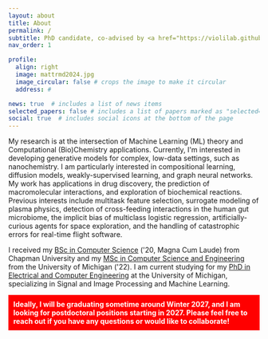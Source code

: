 ```yaml
---
layout: about
title: About
permalink: /
subtitle: PhD candidate, co-advised by <a href="https://violilab.github.io/people/avioli/">Dr. Violi</a> and <a href="https://web.eecs.umich.edu/~cscott/">Dr. Scott</a>
nav_order: 1

profile:
  align: right
  image: mattrmd2024.jpg
  image_circular: false # crops the image to make it circular
  address: #

news: true  # includes a list of news items
selected_papers: false # includes a list of papers marked as "selected={true}"
social: true  # includes social icons at the bottom of the page
---
```


My research is at the intersection of Machine Learning (ML) theory and Computational (Bio)Chemistry applications.
Currently, I'm interested in developing generative models for complex, low-data settings, such as nanochemistry.
I am particularly interested in compositional learning, diffusion models, weakly-supervised learning, and graph neural networks.
My work has applications in drug discovery, the prediction of macromolecular interactions, and exploration of biochemical reactions.
Previous interests include multitask feature selection, surrogate modeling of plasma physics, detection of cross-feeding interactions in the human gut microbiome, the implicit bias of multiclass logistic regression, artificially-curious agents for space exploration, and the handling of catastrophic errors for real-time flight software.

I received my [BSc in Computer Science](https://www.chapman.edu/engineering/academic-programs/bs-computer-science.aspx) ('20, Magna Cum Laude) from Chapman University and my [MSc in Computer Science and Engineering](https://cse.engin.umich.edu/academics/graduate/masters-in-cse/) from the University of Michigan ('22).
I am current studying for my [PhD in Electrical and Computer Engineering](https://ece.engin.umich.edu/academics/graduate-programs/prospective-grad-students/about-the-doctoral-program/) at the University of Michigan, specializing in Signal and Image Processing and Machine Learning.

<div style="background-color: red; padding: 10px; color: white;">
  <strong>
    Ideally, I will be graduating sometime around Winter 2027, and I am looking for postdoctoral positions starting in 2027.
    Please feel free to reach out if you have any questions or would like to collaborate!
  </strong>
</div>


<!-- **[The Violi Lab](https://violilab.github.io) is current looking for new PhD students, so please email me if you are interested!** -->
